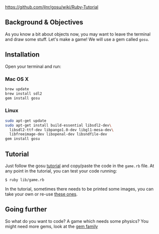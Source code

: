 https://github.com/jlnr/gosu/wiki/Ruby-Tutorial

## Background & Objectives

As you know a bit about objects now, you may want to leave the
terminal and draw some stuff. Let's make a game! We will use a
gem called `gosu`.

## Installation

Open your terminal and run:

### Mac OS X

```bash
brew update
brew install sdl2
gem install gosu
```

### Linux

```bash
sudo apt-get update
sudo apt-get install build-essential libsdl2-dev\
  libsdl2-ttf-dev libpango1.0-dev libgl1-mesa-dev\
  libfreeimage-dev libopenal-dev libsndfile-dev
gem install gosu
```

## Tutorial

Just follow the gosu [tutorial](https://github.com/gosu/gosu/wiki/Ruby-Tutorial) and copy/paste the code in the `game.rb` file. At any point in the tutorial, you can test your code running:

```
$ ruby lib/game.rb
```

In the tutorial, sometimes there needs to be printed some images, you can take your own or re-use [these ones](https://github.com/gosu/gosu/tree/master/examples/media).

## Going further

So what do you want to code? A game which needs some physics? You might need more gems, look at the [gem family](http://www.libgosu.org)
